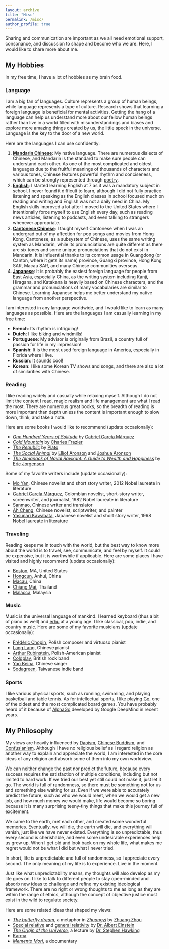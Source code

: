 ```yaml
---
layout: archive
title: "Misc"
permalink: /misc/
author_profile: true
---
```

Sharing and communication are important as we all need emotional support, consonance, and discussion to shape and become who we are. Here, I would like to share more about me.


## My Hobbies ##
In my free time, I have a lot of hobbies as my brain food.  


### Language ###
I am a big fan of languages. Culture represents a group of human beings, while language represents a type of culture. Research shows that learning a foreign language is beneficial for mental activities. Getting the hang of a language can help us understand more about our fellow human beings rather than live in a world filled with misunderstandings and biases and explore more amazing things created by us, the little speck in the universe. Language is the key to the door of a new world. 

Here are the languages I can use confidently:
1. [**Mandarin Chinese**](https://www.britannica.com/topic/Mandarin-language): My native language. There are numerous dialects of Chinese, and Mandarin is the standard to make sure people can understand each other. As one of the most complicated and oldest languages due to the fruitful meanings of thousands of characters and various tones, Chinese features powerful rhythm and conciseness, which can be strongly represented through [poetry](https://en.wikipedia.org/wiki/Chinese_poetry).
2. [**English**](https://en.wikipedia.org/wiki/English_language): I started learning English at 7 as it was a mandatory subject in school. I never found it difficult to learn, although I did not fully practice listening and speaking as the English classes in school focused much on reading and writing and English was not a daily need in China. My English skills improved a lot after I moved to the United States where I intentionally force myself to use English every day, such as reading news articles, listening to podcasts, and even talking to strangers whenever appropriate.
3. [**Cantonese Chinese**](https://www.britannica.com/topic/Cantonese-language): I taught myself Cantonese when I was an undergrad out of my affection for pop songs and movies from Hong Kong. Cantonese, as a subsystem of Chinese, uses the same writing system as Mandarin, while its pronunciations are quite different as there are six tones and some unique pronunciations that do not exist in Mandarin. It is influential thanks to its common usage in Guangdong (or Canton, where it gets its name) province, Guangxi province, Hong Kong SAR, Macau SAR, and many Chinese communities overseas. 
4. [**Japanese**](https://en.wikipedia.org/wiki/Japanese_language): It is probably the easiest foreign language for people from East Asia, especially China, as the writing system including Kanji, Hiragana, and Katakana is heavily based on Chinese characters, and the grammar and pronunciations of many vocabularies are similar to Chinese. Learning Japanese helps me better understand my native language from another perspective. 

I am interested in any language worldwide, and I would like to learn as many languages as possible. Here are the languages I am casually learning in my free time:
* **French**: Its rhythm is intriguing!
* **Dutch**: I like biking and windmills!
* **Portuguese**: My advisor is originally from Brazil, a country full of passion for life in my impression! 
* **Spanish**: It is the most used foreign language in America, especially in Florida where I live. 
* **Russian**: It sounds cool!
* **Korean**: I like some Korean TV shows and songs, and there are also a lot of similarities with Chinese.


### Reading ###
I like reading widely and casually while relaxing myself. Although I do not limit the content I read, magic realism and life management are what I read the most. There are numerous great books, so the breadth of reading is more important than depth unless the content is important enough to slow down, think, and take a note. 

Here are some books I would like to recommend (update occasionally):
* [_One Hundred Years of Solitude_](https://www.britannica.com/topic/One-Hundred-Years-of-Solitude) by [Gabriel García Márquez](https://www.nobelprize.org/prizes/literature/1982/marquez/biographical/)
* [_Cold Mountain_](https://en.wikipedia.org/wiki/Cold_Mountain_(novel)) by [Charles Frazier](https://en.wikipedia.org/wiki/Charles_Frazier)
* [_The Republic_](https://www.britannica.com/topic/The-Republic) by [Plato](https://plato.stanford.edu/entries/plato/)
* [_The Social Animal_](https://www.goodreads.com/en/book/show/203968) by [Elliot Aronson](https://aronson.socialpsychology.org/) and [Joshua Aronson](https://steinhardt.nyu.edu/people/joshua-aronson)
* [_The Almanack of Naval Ravikant: A Guide to Wealth and Happiness_](https://www.navalmanack.com/) by [Eric Jorgenson](https://www.goodreads.com/author/show/4029970.Eric_Jorgenson)

Some of my favorite writers include (update occasionally):
* [Mo Yan](https://www.nobelprize.org/prizes/literature/2012/yan/facts/), Chinese novelist and short story writer, 2012 Nobel laureate in literature
* [Gabriel García Márquez](https://www.nobelprize.org/prizes/literature/1982/marquez/biographical/), Colombian novelist, short-story writer, screenwriter, and journalist, 1982 Nobel laureate in literature
* [Sanmao]([https://en.wikipedia.org/wiki/Sanmao_(writer)](https://www.chopsueyclub.com/blogs/blog/san-mao)), Chinese writer and translator
* [Ah Cheng](https://www.ndbooks.com/author/ah-cheng/), Chinese novelist, scriptwriter, and painter
* [Yasunari Kawabata](https://www.nobelprize.org/prizes/literature/1968/kawabata/biographical/), Japanese novelist and short story writer, 1968 Nobel laureate in literature


### Traveling ###
Reading keeps me in touch with the world, but the best way to know more about the world is to travel, see, communicate, and feel by myself. It could be expensive, but it is worthwhile if applicable. 
Here are some places I have visited and highly recommend (update occasionally):
* [Boston](https://www.meetboston.com/), MA, United States
* [Hongcun](https://whc.unesco.org/en/list/1002/), Anhui, China
* [Macau](https://www.macaotourism.gov.mo/en/), China
* [Chiang Mai](https://en.wikipedia.org/wiki/Chiang_Mai), Thailand
* [Malacca](https://www.melaka-tourism.com/), Malaysia


### Music ###
Music is the universal language of mankind. I learned keyboard (thus a bit of piano as well) and [erhu](https://en.wikipedia.org/wiki/Erhu) at a young age. I like classical, pop, indie, and country music. Here are some of my favorite musicians (update occasionally):
* [Frédéric Chopin](https://www.youtube.com/@chopininstitute), Polish composer and virtuoso pianist
* [Lang Lang](https://www.youtube.com/watch?v=j0tK9F_6g2w), Chinese pianist
* [Arthur Rubinstein](https://www.youtube.com/watch?v=ttLRonyyMak), Polish-American pianist
* [Coldplay](https://www.youtube.com/watch?v=j82L3pLjb_0), British rock band
* [Yao Beina](https://www.youtube.com/watch?v=h8MjP2t1zXw), Chinese singer
* [Sodagreen](https://www.youtube.com/watch?v=cuEja-aL1Uk), Taiwanese indie band



### Sports ###
I like various physical sports, such as running, swimming, and playing basketball and table tennis. As for intellectual sports, I like playing [Go](https://www.britannica.com/topic/go-game), one of the oldest and the most complicated board games. You have probably heard of it because of [AlphaGo](https://www.deepmind.com/research/highlighted-research/alphago) developed by Google DeepMind in recent years.  



## My Philosophy ##
My views are heavily influenced by [Daoism](https://plato.stanford.edu/entries/daoism/), [Chinese Buddism](https://www.pewresearch.org/short-reads/2023/09/21/6-facts-about-buddhism-in-china/), and [Confusianism](https://www.britannica.com/topic/Confucianism). Although I have no religious belief as I regard religion as another way to explain and appreciate the world, I am interested in the core ideas of any religion and absorb some of them into my own worldview.

We can neither change the past nor predict the future, because every success requires the satisfaction of multiple conditions, including but not limited to hard work. If we tried our best yet still could not make it, just let it go. The world is full of randomness, so there must be something not for us and something else waiting for us. Even if we were able to accurately predict the future, such as who we would meet, when we would get a new job, and how much money we would make, life would become so boring because it is many surprising teeny-tiny things that make this journey full of excitement. 

We came to the earth, met each other, and created some wonderful memories. Eventually, we will die, the earth will die, and everything will vanish, just like we have never existed. Everything is so unpredictable, thus every second is cherishable, and even some undesirable experiences help us grow up. When I get old and look back on my whole life, what makes me regret would not be what I did but what I never tried. 

In short, life is unpredictable and full of randomness, so I appreciate every second. The only meaning of my life is to experience. Live in the moment.

Just like what unpredictability means, my thoughts will also develop as my life goes on. I like to talk to different people to stay open-minded and absorb new ideas to challenge and refine my existing ideological framework. There are no right or wrong thoughts to me as long as they are within the range of ethics, although the concept of objective justice must exist in the wild to regulate society. 

Here are some related ideas that shaped my views:
* [_The butterfly dream_](https://en.wikipedia.org/wiki/Zhuangzi_(book)#%22The_Butterfly_Dream%22), a metaphor in [_Zhuangzi_](https://en.wikipedia.org/wiki/Zhuangzi_(book)) by [Zhuang Zhou](https://www.britannica.com/biography/Zhuangzi)
* [Special relative](https://en.wikipedia.org/wiki/Special_relativity) and [general relativity](https://en.wikipedia.org/wiki/General_relativity) by [Dr. Albert Einstein](https://www.nobelprize.org/prizes/physics/1921/einstein/biographical/)
* [_The Origin of the Universe_](https://www.hawking.org.uk/in-words/lectures/the-origin-of-the-universe), a lecture by [Dr. Stephen Hawking](https://www.hawking.org.uk/biography)
* [Karma](https://en.wikipedia.org/wiki/Karma)
* [_Memento Mori_](https://www.imdb.com/title/tt6181962/), a documentary
